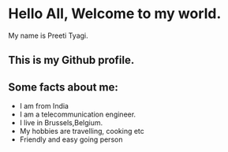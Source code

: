 # Hello All, Welcome to my world.
My name is Preeti Tyagi.


## This is my Github profile.

## Some facts about me:

   * I am from India
   * I am a telecommunication engineer.
   * I live in Brussels,Belgium.
   * My hobbies are travelling, cooking etc
   * Friendly and easy going person





